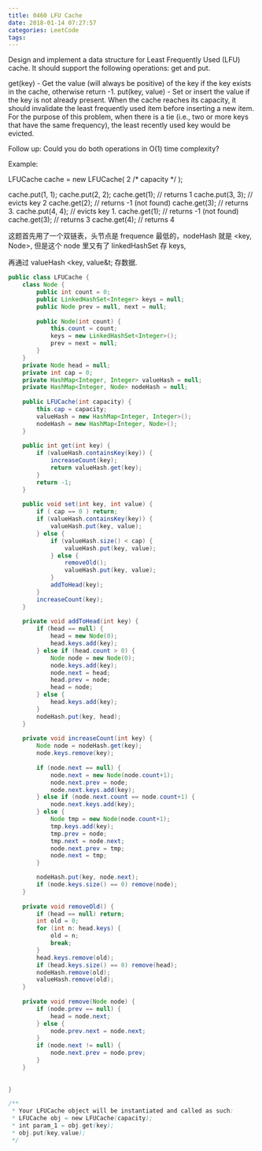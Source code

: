 ```yaml
---
title: 0460 LFU Cache
date: 2018-01-14 07:27:57
categories: LeetCode
tags:
---
```


Design and implement a data structure for Least Frequently Used (LFU) cache. It should support the following operations: get and put.

get(key) - Get the value (will always be positive) of the key if the key exists in the cache, otherwise return -1.
put(key, value) - Set or insert the value if the key is not already present. When the cache reaches its capacity, it should invalidate the least frequently used item before inserting a new item. For the purpose of this problem, when there is a tie (i.e., two or more keys that have the same frequency), the least recently used key would be evicted.

Follow up:
Could you do both operations in O(1) time complexity?

Example:

LFUCache cache = new LFUCache( 2 /* capacity */ );

cache.put(1, 1);
cache.put(2, 2);
cache.get(1);       // returns 1
cache.put(3, 3);    // evicts key 2
cache.get(2);       // returns -1 (not found)
cache.get(3);       // returns 3.
cache.put(4, 4);    // evicts key 1.
cache.get(1);       // returns -1 (not found)
cache.get(3);       // returns 3
cache.get(4);       // returns 4


这题首先用了一个双链表，头节点是 frequence 最低的，nodeHash 就是 &lt;key, Node&gt;, 但是这个 node 里又有了 linkedHashSet 存 keys, 

再通过 valueHash &lt;key, value&t; 存数据.
```java
public class LFUCache {
    class Node {
        public int count = 0;
        public LinkedHashSet<Integer> keys = null;
        public Node prev = null, next = null;
        
        public Node(int count) {
            this.count = count;
            keys = new LinkedHashSet<Integer>();
            prev = next = null;
        }
    }
    private Node head = null;
    private int cap = 0;
    private HashMap<Integer, Integer> valueHash = null;
    private HashMap<Integer, Node> nodeHash = null;
    
    public LFUCache(int capacity) {
        this.cap = capacity;
        valueHash = new HashMap<Integer, Integer>();
        nodeHash = new HashMap<Integer, Node>();
    }
    
    public int get(int key) {
        if (valueHash.containsKey(key)) {
            increaseCount(key);
            return valueHash.get(key);
        }
        return -1;
    }
    
    public void set(int key, int value) {
        if ( cap == 0 ) return;
        if (valueHash.containsKey(key)) {
            valueHash.put(key, value);
        } else {
            if (valueHash.size() < cap) {
                valueHash.put(key, value);
            } else {
                removeOld();
                valueHash.put(key, value);
            }
            addToHead(key);
        }
        increaseCount(key);
    }
    
    private void addToHead(int key) {
        if (head == null) {
            head = new Node(0);
            head.keys.add(key);
        } else if (head.count > 0) {
            Node node = new Node(0);
            node.keys.add(key);
            node.next = head;
            head.prev = node;
            head = node;
        } else {
            head.keys.add(key);
        }
        nodeHash.put(key, head);      
    }
    
    private void increaseCount(int key) {
        Node node = nodeHash.get(key);
        node.keys.remove(key);
        
        if (node.next == null) {
            node.next = new Node(node.count+1);
            node.next.prev = node;
            node.next.keys.add(key);
        } else if (node.next.count == node.count+1) {
            node.next.keys.add(key);
        } else {
            Node tmp = new Node(node.count+1);
            tmp.keys.add(key);
            tmp.prev = node;
            tmp.next = node.next;
            node.next.prev = tmp;
            node.next = tmp;
        }

        nodeHash.put(key, node.next);
        if (node.keys.size() == 0) remove(node);
    }
    
    private void removeOld() {
        if (head == null) return;
        int old = 0;
        for (int n: head.keys) {
            old = n;
            break;
        }
        head.keys.remove(old);
        if (head.keys.size() == 0) remove(head);
        nodeHash.remove(old);
        valueHash.remove(old);
    }
    
    private void remove(Node node) {
        if (node.prev == null) {
            head = node.next;
        } else {
            node.prev.next = node.next;
        } 
        if (node.next != null) {
            node.next.prev = node.prev;
        }
    }
    
    
}

/**
 * Your LFUCache object will be instantiated and called as such:
 * LFUCache obj = new LFUCache(capacity);
 * int param_1 = obj.get(key);
 * obj.put(key,value);
 */
```
